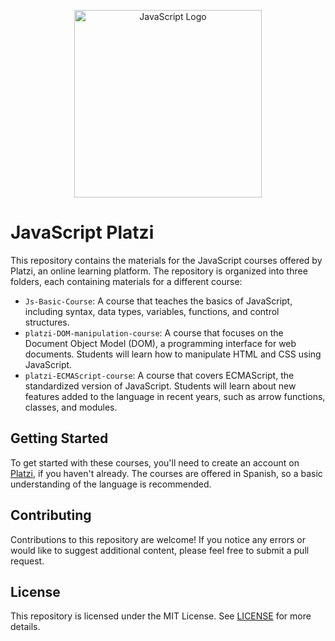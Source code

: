 <p align="center">
  <img src="https://upload.wikimedia.org/wikipedia/commons/6/6a/JavaScript-logo.png" width="300" alt="JavaScript Logo">
</p>

# JavaScript Platzi

This repository contains the materials for the JavaScript courses offered by Platzi, an online learning platform. The repository is organized into three folders, each containing materials for a different course:

- `Js-Basic-Course`: A course that teaches the basics of JavaScript, including syntax, data types, variables, functions, and control structures.
- `platzi-DOM-manipulation-course`: A course that focuses on the Document Object Model (DOM), a programming interface for web documents. Students will learn how to manipulate HTML and CSS using JavaScript.
- `platzi-ECMAScript-course`: A course that covers ECMAScript, the standardized version of JavaScript. Students will learn about new features added to the language in recent years, such as arrow functions, classes, and modules.

## Getting Started

To get started with these courses, you'll need to create an account on [Platzi](https://platzi.com/), if you haven't already. The courses are offered in Spanish, so a basic understanding of the language is recommended.

## Contributing

Contributions to this repository are welcome! If you notice any errors or would like to suggest additional content, please feel free to submit a pull request.

## License

This repository is licensed under the MIT License. See [LICENSE](LICENSE) for more details.
